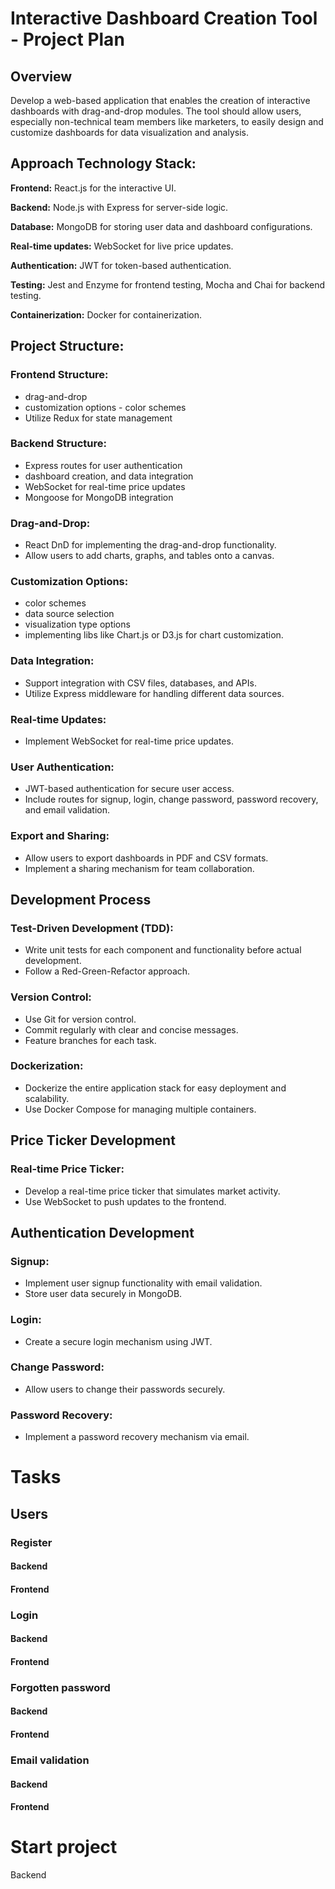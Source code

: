 # Interactive Dashboard Creation Tool - Project Plan

## Overview
Develop a web-based application that enables the creation of interactive dashboards with
drag-and-drop modules. The tool should allow users, especially non-technical team members like
marketers, to easily design and customize dashboards for data visualization and analysis.

## Approach Technology Stack:
**Frontend:** React.js for the interactive UI.

**Backend:** Node.js with Express for server-side logic.

**Database:** MongoDB for storing user data and dashboard configurations.

**Real-time updates:** WebSocket for live price updates.

**Authentication:** JWT for token-based authentication.

**Testing:** Jest and Enzyme for frontend testing, Mocha and Chai for backend testing.

**Containerization:** Docker for containerization.

## Project Structure:

### Frontend Structure:
- drag-and-drop
- customization options - color schemes
- Utilize Redux for state management

### Backend Structure:
- Express routes for user authentication
- dashboard creation, and data integration
- WebSocket for real-time price updates
- Mongoose for MongoDB integration 

### Drag-and-Drop:
- React DnD for implementing the drag-and-drop functionality. 
- Allow users to add charts, graphs, and tables onto a canvas.

### Customization Options:
- color schemes
- data source selection
- visualization type options
- implementing libs like Chart.js or D3.js for chart customization.

### Data Integration:
- Support integration with CSV files, databases, and APIs.
- Utilize Express middleware for handling different data sources.

### Real-time Updates:
- Implement WebSocket for real-time price updates.

### User Authentication:
- JWT-based authentication for secure user access.
- Include routes for signup, login, change password, password recovery, and email validation.

### Export and Sharing:
- Allow users to export dashboards in PDF and CSV formats.
- Implement a sharing mechanism for team collaboration. 

## Development Process

### Test-Driven Development (TDD):
- Write unit tests for each component and functionality before actual development.
- Follow a Red-Green-Refactor approach.

### Version Control:
- Use Git for version control.
- Commit regularly with clear and concise messages.
- Feature branches for each task.

### Dockerization:
- Dockerize the entire application stack for easy deployment and scalability.
- Use Docker Compose for managing multiple containers.

## Price Ticker Development
### Real-time Price Ticker:

- Develop a real-time price ticker that simulates market activity.
- Use WebSocket to push updates to the frontend.

## Authentication Development

### Signup:
- Implement user signup functionality with email validation.
- Store user data securely in MongoDB.

### Login:
- Create a secure login mechanism using JWT.

### Change Password:
- Allow users to change their passwords securely.

### Password Recovery:
- Implement a password recovery mechanism via email.


# Tasks

## Users
### Register
#### Backend
#### Frontend

### Login
#### Backend
#### Frontend

### Forgotten password
#### Backend
#### Frontend

### Email validation
#### Backend
#### Frontend



# Start project

Backend


